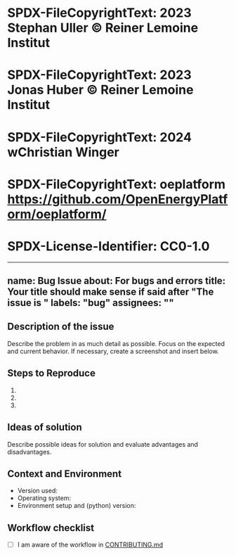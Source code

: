 # SPDX-FileCopyrightText: 2023 Stephan Uller  <steull> © Reiner Lemoine Institut
# SPDX-FileCopyrightText: 2023 Jonas Huber <jh-RLI> © Reiner Lemoine Institut
# SPDX-FileCopyrightText: 2024 wChristian Winger <wingechr>
# SPDX-FileCopyrightText: oeplatform <https://github.com/OpenEnergyPlatform/oeplatform/>
# SPDX-License-Identifier: CC0-1.0

---
name: Bug Issue
about: For bugs and errors
title: Your title should make sense if said after "The issue is <your issue title>"
labels: "bug"
assignees: ""
---

## Description of the issue

Describe the problem in as much detail as possible.
Focus on the expected and current behavior.
If necessary, create a screenshot and insert below.

## Steps to Reproduce

1.
2.
3.

## Ideas of solution

Describe possible ideas for solution and evaluate advantages and disadvantages.

## Context and Environment

- Version used:
- Operating system:
- Environment setup and (python) version:

## Workflow checklist

- [ ] I am aware of the workflow in [CONTRIBUTING.md](https://github.com/OpenEnergyPlatform/oeplatform/blob/develop/CONTRIBUTING.md)
